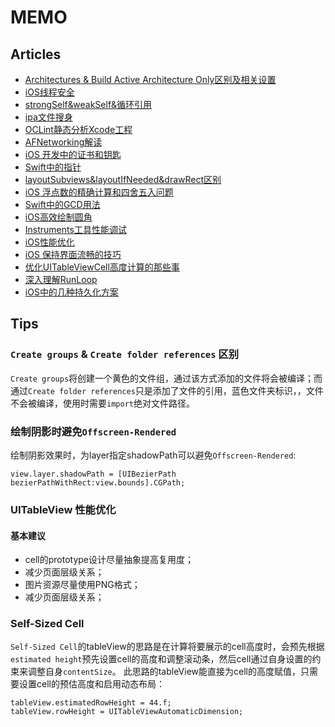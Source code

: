 # MEMO

## Articles

* [Architectures & Build Active Architecture Only区别及相关设置](http://foggry.com/blog/2014/05/09/xcodeshe-zhi-xiang-zhi-architectureshe-valid-architectures/)
* [iOS线程安全](http://mp.weixin.qq.com/s/Pz1XdrAYDLrLeq97niT15g)
* [strongSelf&weakSelf&循环引用](http://ios.jobbole.com/88708/)
* [ipa文件搜身](http://www.jianshu.com/p/a72d03e92c80)
* [OCLint静态分析Xcode工程](http://oclint-docs.readthedocs.io/en/stable/guide/xcode.html)
* [AFNetworking解读](http://itangqi.me/2016/05/09/the-notes-of-learning-afnetworking-three/)
* [iOS 开发中的证书和钥匙](http://lincode.github.io/Certificate)
* [Swift中的指针](https://onevcat.com/2015/01/swift-pointer/)
* [layoutSubviews&layoutIfNeeded&drawRect区别](http://www.jianshu.com/p/eb2c4bb4e3f1)
* [iOS 浮点数的精确计算和四舍五入问题](http://www.jianshu.com/p/946c4c4aff33)
* [Swift中的GCD用法](http://swift.gg/2016/11/30/grand-central-dispatch/)
* [iOS高效绘制圆角](http://www.jianshu.com/p/f970872fdc22)
* [Instruments工具性能调试](http://www.samirchen.com/use-instruments/)
* [iOS性能优化](http://www.samirchen.com/ios-performance-optimization/)
* [iOS 保持界面流畅的技巧](http://blog.ibireme.com/2015/11/12/smooth_user_interfaces_for_ios/)
* [优化UITableViewCell高度计算的那些事](http://blog.sunnyxx.com/2015/05/17/cell-height-calculation/)
* [深入理解RunLoop](http://blog.ibireme.com/2015/05/18/runloop/)
* [iOS中的几种持久化方案](http://www.jianshu.com/p/7616cbd72845)

## Tips

### `Create groups` & `Create folder references` 区别

`Create groups`将创建一个黄色的文件组，通过该方式添加的文件将会被编译；而通过`Create folder references`只是添加了文件的引用，蓝色文件夹标识，，文件不会被编译，使用时需要`import`绝对文件路径。

### 绘制阴影时避免`Offscreen-Rendered`

绘制阴影效果时，为layer指定shadowPath可以避免`Offscreen-Rendered`:

```
view.layer.shadowPath = [UIBezierPath  bezierPathWithRect:view.bounds].CGPath;
```

### UITableView 性能优化

#### 基本建议

* cell的prototype设计尽量抽象提高复用度；
* 减少页面层级关系；
* 图片资源尽量使用PNG格式；
* 减少页面层级关系；

### Self-Sized Cell
`Self-Sized Cell`的tableView的思路是在计算将要展示的cell高度时，会预先根据`estimated height`预先设置cell的高度和调整滚动条，然后cell通过自身设置的约束来调整自身`contentSize`。
此思路的tableView能直接为cell的高度赋值，只需要设置cell的预估高度和启用动态布局：
```
tableView.estimatedRowHeight = 44.f;
tableView.rowHeight = UITableViewAutomaticDimension;
```
